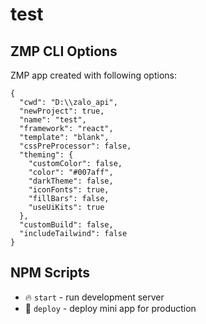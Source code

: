 # test

## ZMP CLI Options

ZMP app created with following options:

```
{
  "cwd": "D:\\zalo_api",
  "newProject": true,
  "name": "test",
  "framework": "react",
  "template": "blank",
  "cssPreProcessor": false,
  "theming": {
    "customColor": false,
    "color": "#007aff",
    "darkTheme": false,
    "iconFonts": true,
    "fillBars": false,
    "useUiKits": true
  },
  "customBuild": false,
  "includeTailwind": false
}
```

## NPM Scripts

* 🔥 `start` - run development server
* 🙏 `deploy` - deploy mini app for production